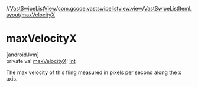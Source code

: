 //[VastSwipeListView](../../../index.md)/[com.gcode.vastswipelistview.view](../index.md)/[VastSwipeListItemLayout](index.md)/[maxVelocityX](max-velocity-x.md)

# maxVelocityX

[androidJvm]\
private val [maxVelocityX](max-velocity-x.md): [Int](https://kotlinlang.org/api/latest/jvm/stdlib/kotlin/-int/index.html)

The max velocity of this fling measured in pixels per second along the x axis.
